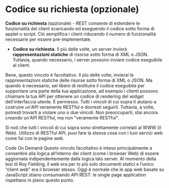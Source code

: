 # Codice su richiesta (opzionale)

**Codice su richiesta** (opzionale) - REST consente di estendere le funzionalità del client scaricando ed eseguendo il codice sotto forma di applet o script. Ciò semplifica i client riducendo il numero di funzionalità necessarie per essere pre-implementate.

* **Codice su richiesta**. Il più delle volte, un server invierà **rappresentazioni statiche** di risorse sotto forma di XML o JSON. Tuttavia, quando necessario, i server possono inviare codice eseguibile al client.


Bene, questo vincolo è facoltativo. Il più delle volte, invierai le rappresentazioni statiche delle risorse sotto forma di XML o JSON. Ma quando è necessario, sei libero di restituire il codice eseguibile per supportare una parte della tua applicazione, ad esempio i clienti possono chiamare la tua API per ottenere un codice di rendering del widget dell'interfaccia utente. È permesso.
Tutti i vincoli di cui sopra ti aiutano a costruire un'API veramente RESTful e dovresti seguirli. Tuttavia, a volte, potresti trovarti a violare uno o due vincoli. Non preoccuparti; stai ancora creando un'API RESTful, ma non "veramente RESTful".

Si noti che tutti i vincoli di cui sopra sono strettamente correlati al WWW (il Web). Utilizzo di RESTful API, puoi fare la stessa cosa con i tuoi servizi web come fai con le pagine web.

Code On Demand
Questo vincolo facoltativo è inteso principalmente a consentire alla logica all’interno dei client (come i browser Web) di essere aggiornata indipendentemente dalla logica lato server. Al momento della tesi di Roy Fielding, il web era per lo più solo documenti statici e l’unico “client web” era il browser stesso. Oggi è normale che le app web basate su JavaScript stiano consumando API REST: le single page application rispettano in pieno questo punto.